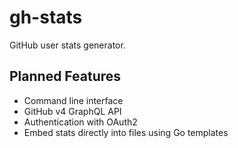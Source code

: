 # gh-stats
GitHub user stats generator.

## Planned Features
- Command line interface
- GitHub v4 GraphQL API
- Authentication with OAuth2
- Embed stats directly into files using Go templates
